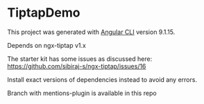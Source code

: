 # TiptapDemo

This project was generated with [Angular CLI](https://github.com/angular/angular-cli) version 9.1.15.

Depends on ngx-tiptap v1.x

The starter kit has some issues as discussed here:
https://github.com/sibiraj-s/ngx-tiptap/issues/16

Install exact versions of dependencies instead to avoid any errors.


Branch with mentions-plugin is available in this repo
